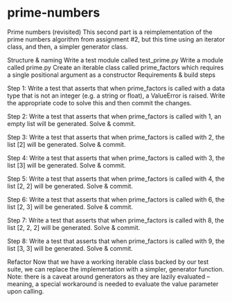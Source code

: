 # prime-numbers

Prime numbers (revisited)
This second part is a reimplementation of the prime numbers algorithm from assignment #2, but this time using an iterator class, and then, a simpler generator class.

Structure & naming
Write a test module called test_prime.py
Write a module called prime.py
Create an iterable class called prime_factors which requires a single positional argument as a constructor
Requirements & build steps

Step 1:
Write a test that asserts that when prime_factors is called with a data type that is not an integer (e.g. a string or float), a ValueError is raised. Write the appropriate code to solve this and then commit the changes.

Step 2:
Write a test that asserts that when prime_factors is called with 1, an empty list will be generated. Solve & commit.

Step 3:
Write a test that asserts that when prime_factors is called with 2, the list [2] will be generated. Solve & commit.

Step 4:
Write a test that asserts that when prime_factors is called with 3, the list [3] will be generated. Solve & commit.

Step 5:
Write a test that asserts that when prime_factors is called with 4, the list [2, 2] will be generated. Solve & commit.

Step 6:
Write a test that asserts that when prime_factors is called with 6, the list [2, 3] will be generated. Solve & commit.

Step 7:
Write a test that asserts that when prime_factors is called with 8, the list [2, 2, 2] will be generated. Solve & commit.

Step 8:
Write a test that asserts that when prime_factors is called with 9, the list [3, 3] will be generated. Solve & commit.

Refactor
Now that we have a working iterable class backed by our test suite, we can replace the implementation with a simpler, generator function. Note: there is a caveat around generators as they are lazily evaluated – meaning, a special workaround is needed to evaluate the value parameter upon calling.
